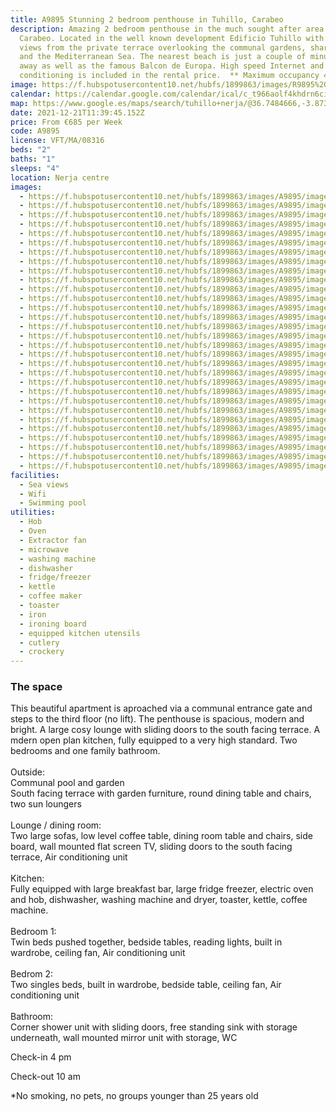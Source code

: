 ```yaml
---
title: A9895 Stunning 2 bedroom penthouse in Tuhillo, Carabeo
description: Amazing 2 bedroom penthouse in the much sought after area of Calle
  Carabeo. Located in the well known development Edificio Tuhillo with stunning
  views from the private terrace overlooking the communal gardens, shared pool
  and the Mediterranean Sea. The nearest beach is just a couple of minutes walk
  away as well as the famous Balcon de Europa. High speed Internet and Air
  conditioning is included in the rental price.  ** Maximum occupancy 4 people**
image: https://f.hubspotusercontent10.net/hubfs/1899863/images/R9895%20Tuhillo/image-2.jpg
calendar: https://calendar.google.com/calendar/ical/c_t966aolf4khdrn6ciq7pr55jvg%40group.calendar.google.com/public/basic.ics
map: https://www.google.es/maps/search/tuhillo+nerja/@36.7484666,-3.8731258,17z/data=!3m1!4b1
date: 2021-12-21T11:39:45.152Z
price: From €685 per Week
code: A9895
license: VFT/MA/08316
beds: "2"
baths: "1"
sleeps: "4"
location: Nerja centre
images:
  - https://f.hubspotusercontent10.net/hubfs/1899863/images/A9895/image-1.jpg
  - https://f.hubspotusercontent10.net/hubfs/1899863/images/A9895/image-2.jpg
  - https://f.hubspotusercontent10.net/hubfs/1899863/images/A9895/image-3.jpg
  - https://f.hubspotusercontent10.net/hubfs/1899863/images/A9895/image-4.jpg
  - https://f.hubspotusercontent10.net/hubfs/1899863/images/A9895/image-5.jpg
  - https://f.hubspotusercontent10.net/hubfs/1899863/images/A9895/image-6.jpg
  - https://f.hubspotusercontent10.net/hubfs/1899863/images/A9895/image-7.jpg
  - https://f.hubspotusercontent10.net/hubfs/1899863/images/A9895/image-8.jpg
  - https://f.hubspotusercontent10.net/hubfs/1899863/images/A9895/image-9.jpg
  - https://f.hubspotusercontent10.net/hubfs/1899863/images/A9895/image-10.jpg
  - https://f.hubspotusercontent10.net/hubfs/1899863/images/A9895/image-11.jpg
  - https://f.hubspotusercontent10.net/hubfs/1899863/images/A9895/image-12.jpg
  - https://f.hubspotusercontent10.net/hubfs/1899863/images/A9895/image-13.jpg
  - https://f.hubspotusercontent10.net/hubfs/1899863/images/A9895/image-14.jpg
  - https://f.hubspotusercontent10.net/hubfs/1899863/images/A9895/image-15.jpg
  - https://f.hubspotusercontent10.net/hubfs/1899863/images/A9895/image-16.jpg
  - https://f.hubspotusercontent10.net/hubfs/1899863/images/A9895/image-17.jpg
  - https://f.hubspotusercontent10.net/hubfs/1899863/images/A9895/image-18.jpg
  - https://f.hubspotusercontent10.net/hubfs/1899863/images/A9895/image-19.jpg
  - https://f.hubspotusercontent10.net/hubfs/1899863/images/A9895/image-20.jpg
  - https://f.hubspotusercontent10.net/hubfs/1899863/images/A9895/image-21.jpg
  - https://f.hubspotusercontent10.net/hubfs/1899863/images/A9895/image-22.jpg
  - https://f.hubspotusercontent10.net/hubfs/1899863/images/A9895/image-23.jpg
  - https://f.hubspotusercontent10.net/hubfs/1899863/images/A9895/image-24.jpg
  - https://f.hubspotusercontent10.net/hubfs/1899863/images/A9895/image-25.jpg
  - https://f.hubspotusercontent10.net/hubfs/1899863/images/A9895/image-26.jpg
  - https://f.hubspotusercontent10.net/hubfs/1899863/images/A9895/image-27.jpg
  - https://f.hubspotusercontent10.net/hubfs/1899863/images/A9895/image-28.jpg
  - https://f.hubspotusercontent10.net/hubfs/1899863/images/A9895/image-29.jpg
  - https://f.hubspotusercontent10.net/hubfs/1899863/images/A9895/image-30.jpg
facilities:
  - Sea views
  - Wifi
  - Swimming pool
utilities:
  - Hob
  - Oven
  - Extractor fan
  - microwave
  - washing machine
  - dishwasher
  - fridge/freezer
  - kettle
  - coffee maker
  - toaster
  - iron
  - ironing board
  - equipped kitchen utensils
  - cutlery
  - crockery
---
```

### The space

This beautiful apartment is aproached via a communal entrance gate and steps to the third floor (no lift). The penthouse is spacious, modern and bright. A large cosy lounge with sliding doors to the south facing terrace. A mdern open plan kitchen, fully equipped to a very high standard. Two bedrooms and one family bathroom.\
\
Outside:\
Communal pool and garden\
South facing terrace with garden furniture, round dining table and chairs, two sun loungers\
\
Lounge / dining room:\
Two large sofas, low level coffee table, dining room table and chairs, side board, wall mounted flat screen TV, sliding doors to the south facing terrace, Air conditioning unit\
\
Kitchen:\
Fully equipped with large breakfast bar, large fridge freezer, electric oven and hob, dishwasher, washing machine and dryer, toaster, kettle, coffee machine.\
\
Bedroom 1:\
Twin beds pushed together, bedside tables, reading lights, built in wardrobe, ceiling fan, Air conditioning unit\
\
Bedrom 2:\
Two singles beds, built in wardrobe, bedside table, ceiling fan, Air conditioning unit\
\
Bathroom:\
Corner shower unit with sliding doors, free standing sink with storage underneath, wall mounted mirror unit with storage, WC

Check-in 4 pm

Check-out 10 am

\*No smoking, no pets, no groups younger than 25 years old